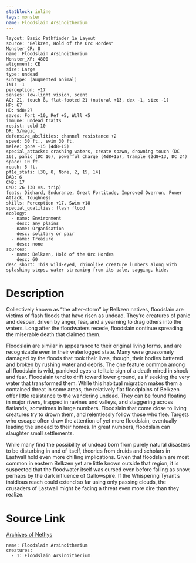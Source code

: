 ```yaml
---
statblock: inline
tags: monster
name: Floodslain Arsinoitherium
---
```

```statblock
layout: Basic Pathfinder 1e Layout
source: "Belkzen, Hold of the Orc Hordes"
Monster_CR: 8
name: Floodslain Arsinoitherium
Monster_XP: 4800
alignment: CE
size: Large
type: undead
subtype: (augmented animal)
INI: -1
perception: +17
senses: low-light vision, scent
AC: 21, touch 8, flat-footed 21 (natural +13, dex -1, size -1)
HP: 67
HD: 9d8+27
saves: Fort +10, Ref +5, Will +5
immune: undead traits
resist: cold 10
DR: 5/magic
defensive_abilities: channel resistance +2
speed: 30 ft., swim 30 ft.
melee: gore +15 (4d8+15)
special_attacks: crashing waters, create spawn, drowning touch (DC 16), panic (DC 16), powerful charge (4d8+15), trample (2d8+13, DC 24)
space: 10 ft.
reach: 5 ft.
pf1e_stats: [30, 8, None, 2, 15, 14]
BAB: 6
CMB: 17
CMD: 26 (30 vs. trip)
feats: Diehard, Endurance, Great Fortitude, Improved Overrun, Power Attack, Toughness
skills: Perception +17, Swim +18
special_qualities: flash flood
ecology:
  - name: Environment
    desc: any plains
  - name: Organisation
    desc: solitary or pair
  - name: Treasure
    desc: none
sources:
  - name: Belkzen, Hold of the Orc Hordes
    desc: 60
desc_short: This wild-eyed, rhinolike creature lumbers along with splashing steps, water streaming from its pale, sagging, hide.
```
# Description
Collectively known as “the after-storm” by Belkzen natives, floodslain are victims of flash floods that have risen as undead. They’re creatures of panic and despair, driven by anger, fear, and a yearning to drag others into the waters. Long after the floodwaters recede, floodslain continue spreading the miserable death that claimed them.

Floodslain are similar in appearance to their original living forms, and are recognizable even in their waterlogged state. Many were gruesomely damaged by the floods that took their lives, though, their bodies battered and broken by rushing water and debris. The one feature common among all floodslain is wild, panicked eyes-a telltale sign of a death mired in shock and fear. Floodslain tend to drift toward lower ground, as if seeking the very water that transformed them. While this habitual migration makes them a contained threat in some areas, the relatively flat floodplains of Belkzen offer little resistance to the wandering undead. They can be found floating in major rivers, trapped in ravines and valleys, and staggering across flatlands, sometimes in large numbers. Floodslain that come close to living creatures try to drown them, and relentlessly follow those who flee. Targets who escape often draw the attention of yet more floodslain, eventually leading the undead to their homes. In great numbers, floodslain can slaughter small settlements.

While many find the possibility of undead born from purely natural disasters to be disturbing in and of itself, theories from druids and scholars in Lastwall hold even more chilling implications. Given that floodslain are most common in eastern Belkzen yet are little known outside that region, it is suspected that the floodwater itself was cursed even before falling as snow, perhaps by the dark influence of Gallowspire. If the Whispering Tyrant’s insidious reach could extend so far using only passing clouds, the crusaders of Lastwall might be facing a threat even more dire than they realize.
# Source Link
[Archives of Nethys](https://aonprd.com/MonsterDisplay.aspx?ItemName=Floodslain%20Arsinoitherium)
```encounter-table
name: Floodslain Arsinoitherium
creatures:
  - 1: Floodslain Arsinoitherium
```
